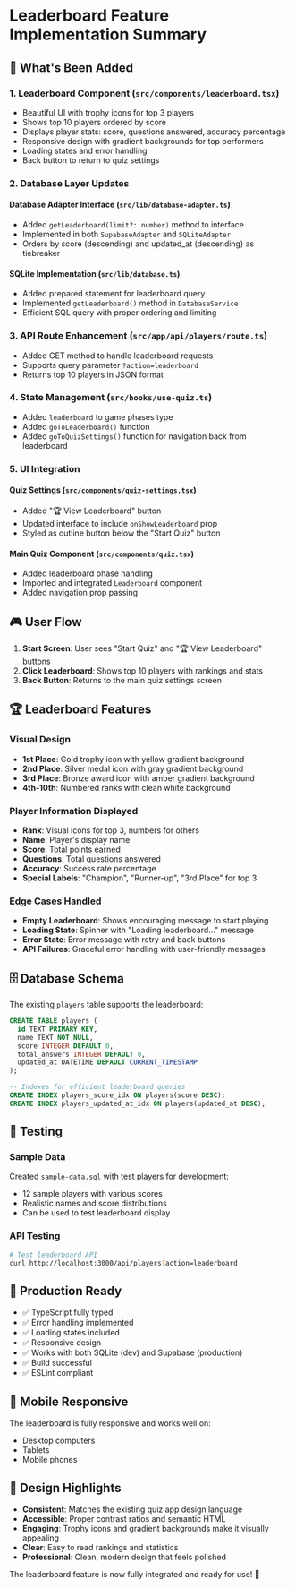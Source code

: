 # Leaderboard Feature Implementation Summary

## 🎯 What's Been Added

### 1. **Leaderboard Component** (`src/components/leaderboard.tsx`)
- Beautiful UI with trophy icons for top 3 players
- Shows top 10 players ordered by score
- Displays player stats: score, questions answered, accuracy percentage
- Responsive design with gradient backgrounds for top performers
- Loading states and error handling
- Back button to return to quiz settings

### 2. **Database Layer Updates**

#### Database Adapter Interface (`src/lib/database-adapter.ts`)
- Added `getLeaderboard(limit?: number)` method to interface
- Implemented in both `SupabaseAdapter` and `SQLiteAdapter`
- Orders by score (descending) and updated_at (descending) as tiebreaker

#### SQLite Implementation (`src/lib/database.ts`)
- Added prepared statement for leaderboard query
- Implemented `getLeaderboard()` method in `DatabaseService`
- Efficient SQL query with proper ordering and limiting

### 3. **API Route Enhancement** (`src/app/api/players/route.ts`)
- Added GET method to handle leaderboard requests
- Supports query parameter `?action=leaderboard`
- Returns top 10 players in JSON format

### 4. **State Management** (`src/hooks/use-quiz.ts`)
- Added `leaderboard` to game phases type
- Added `goToLeaderboard()` function
- Added `goToQuizSettings()` function for navigation back from leaderboard

### 5. **UI Integration**

#### Quiz Settings (`src/components/quiz-settings.tsx`)
- Added "🏆 View Leaderboard" button
- Updated interface to include `onShowLeaderboard` prop
- Styled as outline button below the "Start Quiz" button

#### Main Quiz Component (`src/components/quiz.tsx`)
- Added leaderboard phase handling
- Imported and integrated `Leaderboard` component
- Added navigation prop passing

## 🎮 User Flow

1. **Start Screen**: User sees "Start Quiz" and "🏆 View Leaderboard" buttons
2. **Click Leaderboard**: Shows top 10 players with rankings and stats
3. **Back Button**: Returns to the main quiz settings screen

## 🏆 Leaderboard Features

### Visual Design
- **1st Place**: Gold trophy icon with yellow gradient background
- **2nd Place**: Silver medal icon with gray gradient background  
- **3rd Place**: Bronze award icon with amber gradient background
- **4th-10th**: Numbered ranks with clean white background

### Player Information Displayed
- **Rank**: Visual icons for top 3, numbers for others
- **Name**: Player's display name
- **Score**: Total points earned
- **Questions**: Total questions answered
- **Accuracy**: Success rate percentage
- **Special Labels**: "Champion", "Runner-up", "3rd Place" for top 3

### Edge Cases Handled
- **Empty Leaderboard**: Shows encouraging message to start playing
- **Loading State**: Spinner with "Loading leaderboard..." message
- **Error State**: Error message with retry and back buttons
- **API Failures**: Graceful error handling with user-friendly messages

## 🗄️ Database Schema

The existing `players` table supports the leaderboard:
```sql
CREATE TABLE players (
  id TEXT PRIMARY KEY,
  name TEXT NOT NULL,
  score INTEGER DEFAULT 0,
  total_answers INTEGER DEFAULT 0,
  updated_at DATETIME DEFAULT CURRENT_TIMESTAMP
);

-- Indexes for efficient leaderboard queries
CREATE INDEX players_score_idx ON players(score DESC);
CREATE INDEX players_updated_at_idx ON players(updated_at DESC);
```

## 🧪 Testing

### Sample Data
Created `sample-data.sql` with test players for development:
- 12 sample players with various scores
- Realistic names and score distributions
- Can be used to test leaderboard display

### API Testing
```bash
# Test leaderboard API
curl http://localhost:3000/api/players?action=leaderboard
```

## 🚀 Production Ready

- ✅ TypeScript fully typed
- ✅ Error handling implemented
- ✅ Loading states included
- ✅ Responsive design
- ✅ Works with both SQLite (dev) and Supabase (production)
- ✅ Build successful
- ✅ ESLint compliant

## 📱 Mobile Responsive

The leaderboard is fully responsive and works well on:
- Desktop computers
- Tablets
- Mobile phones

## 🎨 Design Highlights

- **Consistent**: Matches the existing quiz app design language
- **Accessible**: Proper contrast ratios and semantic HTML
- **Engaging**: Trophy icons and gradient backgrounds make it visually appealing
- **Clear**: Easy to read rankings and statistics
- **Professional**: Clean, modern design that feels polished

The leaderboard feature is now fully integrated and ready for use! 🎉
